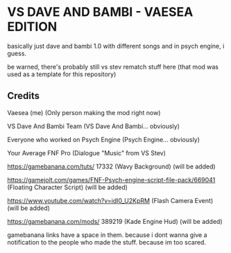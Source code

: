 # VS DAVE AND BAMBI - VAESEA EDITION
basically just dave and bambi 1.0 with different songs and in psych engine, i guess. 

be warned, there's probably still vs stev rematch stuff here (that mod was used as a template for this repository)

## Credits
Vaesea (me) (Only person making the mod right now)

VS Dave And Bambi Team (VS Dave And Bambi... obviously)

Everyone who worked on Psych Engine (Psych Engine... obviously)

Your Average FNF Pro (Dialogue "Music" from VS Stev)

https://gamebanana.com/tuts/ 17332 (Wavy Background) (will be added)

https://gamejolt.com/games/FNF-Psych-engine-script-file-pack/669041 (Floating Character Script) (will be added)

https://www.youtube.com/watch?v=idI0_U2KpRM (Flash Camera Event) (will be added)

https://gamebanana.com/mods/ 389219 (Kade Engine Hud) (will be added)

gamebanana links have a space in them. because i dont wanna give a notification to the people who made the stuff. because im too scared.
